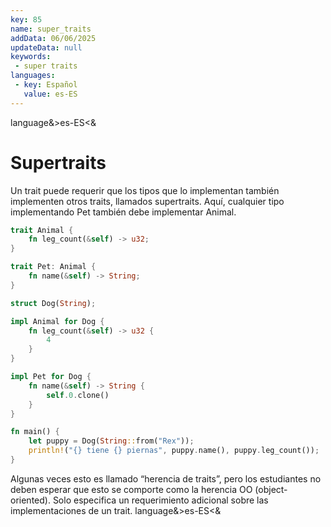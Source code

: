 ```yaml
---
key: 85
name: super_traits
addData: 06/06/2025
updateData: null
keywords: 
 - super traits
languages:
 - key: Español
   value: es-ES
---
```

language&>es-ES<&
# Supertraits
Un trait puede requerir que los tipos que lo implementan también implementen otros traits, llamados supertraits. Aquí, cualquier tipo implementando Pet también debe implementar Animal.

```rust
trait Animal {
    fn leg_count(&self) -> u32;
}

trait Pet: Animal {
    fn name(&self) -> String;
}

struct Dog(String);

impl Animal for Dog {
    fn leg_count(&self) -> u32 {
        4
    }
}

impl Pet for Dog {
    fn name(&self) -> String {
        self.0.clone()
    }
}

fn main() {
    let puppy = Dog(String::from("Rex"));
    println!("{} tiene {} piernas", puppy.name(), puppy.leg_count());
}
```

Algunas veces esto es llamado “herencia de traits”, pero los estudiantes no deben esperar que esto se comporte como la herencia OO (object-oriented).
Solo especifica un requerimiento adicional sobre las implementaciones de un trait.
language&>es-ES<&